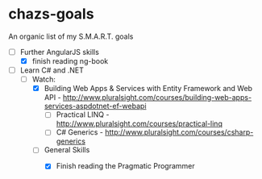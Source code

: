 chazs-goals
===========

An organic list of my S.M.A.R.T. goals

- [ ] Further AngularJS skills
  - [x] finish reading ng-book
- [ ] Learn C# and .NET
  - [ ] Watch:
    - [x] Building Web Apps & Services with Entity Framework and Web API - http://www.pluralsight.com/courses/building-web-apps-services-aspdotnet-ef-webapi
      - [ ] Practical LINQ - http://www.pluralsight.com/courses/practical-linq
      - [ ] C# Generics - http://www.pluralsight.com/courses/csharp-generics
    - [ ] General Skills
      - [x] Finish reading the Pragmatic Programmer

